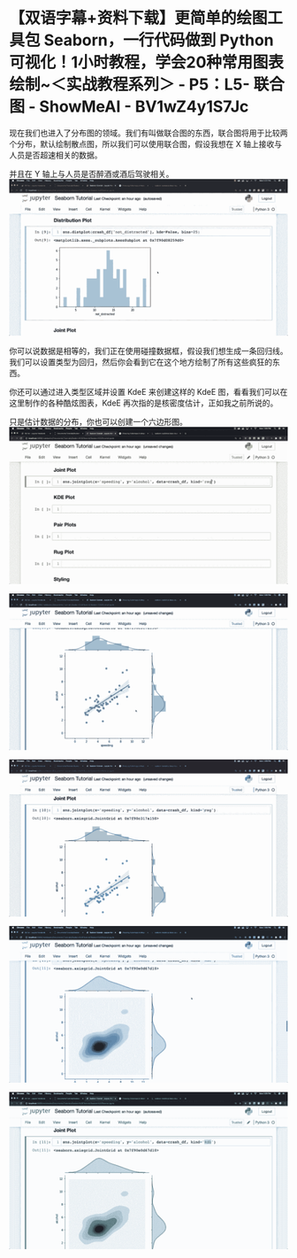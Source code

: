 # 【双语字幕+资料下载】更简单的绘图工具包 Seaborn，一行代码做到 Python 可视化！1小时教程，学会20种常用图表绘制~＜实战教程系列＞ - P5：L5- 联合图 - ShowMeAI - BV1wZ4y1S7Jc

现在我们也进入了分布图的领域。我们有叫做联合图的东西，联合图将用于比较两个分布，默认绘制散点图，所以我们可以使用联合图，假设我想在 X 轴上接收与人员是否超速相关的数据。

并且在 Y 轴上与人员是否醉酒或酒后驾驶相关。![](img/282d6cd4f3216bcb6ed4714dc449dabd_1.png)

你可以说数据是相等的，我们正在使用碰撞数据框，假设我们想生成一条回归线。我们可以设置类型为回归，然后你会看到它在这个地方绘制了所有这些疯狂的东西。

你还可以通过进入类型区域并设置 KdeE 来创建这样的 KdeE 图，看看我们可以在这里制作的各种酷炫图表，KdeE 再次指的是核密度估计，正如我之前所说的。

只是估计数据的分布，你也可以创建一个六边形图。![](img/282d6cd4f3216bcb6ed4714dc449dabd_3.png)

![](img/282d6cd4f3216bcb6ed4714dc449dabd_4.png)

![](img/282d6cd4f3216bcb6ed4714dc449dabd_5.png)

![](img/282d6cd4f3216bcb6ed4714dc449dabd_6.png)

![](img/282d6cd4f3216bcb6ed4714dc449dabd_7.png)
